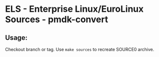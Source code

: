 # ELS - Enterprise Linux/EuroLinux Sources - pmdk-convert
 
## Usage:
  Checkout branch or tag. Use `make sources` to recreate  SOURCE0 archive.
